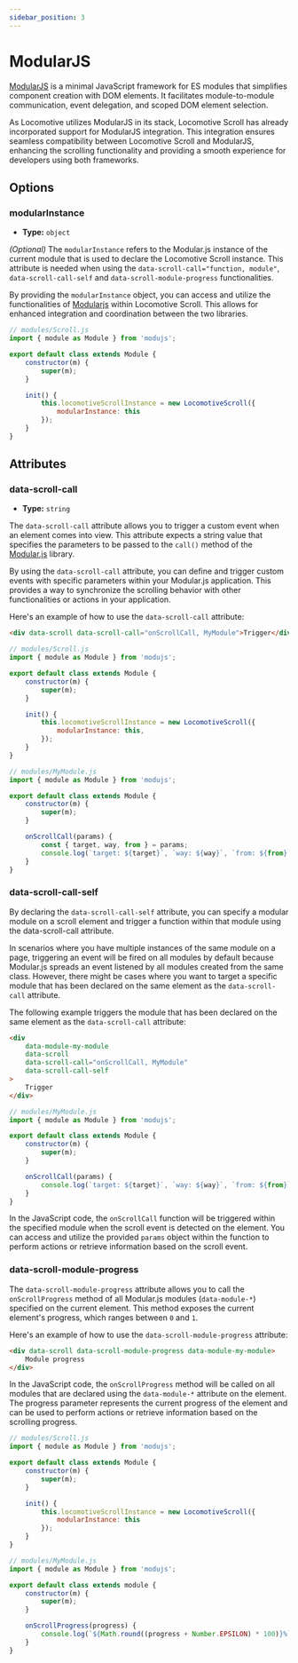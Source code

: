 ```yaml
---
sidebar_position: 3
---
```


# ModularJS

[ModularJS](https://github.com/modularorg/modularjs) is a minimal JavaScript framework for ES modules that simplifies component creation with DOM elements. It facilitates module-to-module communication, event delegation, and scoped DOM element selection.

As Locomotive utilizes ModularJS in its stack, Locomotive Scroll has already incorporated support for ModularJS integration. This integration ensures seamless compatibility between Locomotive Scroll and ModularJS, enhancing the scrolling functionality and providing a smooth experience for developers using both frameworks.

## Options

### modularInstance

-   **Type:** `object`

_(Optional)_ The `modularInstance` refers to the Modular.js instance of the current module that is used to declare the Locomotive Scroll instance. This attribute is needed when using the `data-scroll-call="function, module"`, `data-scroll-call-self` and `data-scroll-module-progress` functionalities.

By providing the `modularInstance` object, you can access and utilize the functionalities of [Modularjs](https://github.com/modularorg/modularjs) within Locomotive Scroll. This allows for enhanced integration and coordination between the two libraries.

```js
// modules/Scroll.js
import { module as Module } from 'modujs';

export default class extends Module {
    constructor(m) {
        super(m);
    }

    init() {
        this.locomotiveScrollInstance = new LocomotiveScroll({
            modularInstance: this
        });
    }
}
```

## Attributes

### data-scroll-call

-   **Type:** `string`

The `data-scroll-call` attribute allows you to trigger a custom event when an element comes into view. This attribute expects a string value that specifies the parameters to be passed to the `call()` method of the [Modular.js](https://github.com/modularorg/modularjs#app-methods) library.

By using the `data-scroll-call` attribute, you can define and trigger custom events with specific parameters within your Modular.js application. This provides a way to synchronize the scrolling behavior with other functionalities or actions in your application.

Here's an example of how to use the `data-scroll-call` attribute:

```html
<div data-scroll data-scroll-call="onScrollCall, MyModule">Trigger</div>
```

```js
// modules/Scroll.js
import { module as Module } from 'modujs';

export default class extends Module {
    constructor(m) {
        super(m);
    }

    init() {
        this.locomotiveScrollInstance = new LocomotiveScroll({
            modularInstance: this,
        });
    }
}
```

```js
// modules/MyModule.js
import { module as Module } from 'modujs';

export default class extends Module {
    constructor(m) {
        super(m);
    }

    onScrollCall(params) {
        const { target, way, from } = params;
        console.log(`target: ${target}`, `way: ${way}`, `from: ${from}`);
    }
}
```

### data-scroll-call-self

By declaring the `data-scroll-call-self` attribute, you can specify a modular module on a scroll element and trigger a function within that module using the data-scroll-call attribute.

In scenarios where you have multiple instances of the same module on a page, triggering an event will be fired on all modules by default because Modular.js spreads an event listened by all modules created from the same class. However, there might be cases where you want to target a specific module that has been declared on the same element as the `data-scroll-call` attribute.

The following example triggers the module that has been declared on the same element as the `data-scroll-call` attribute:

```html
<div
    data-module-my-module
    data-scroll
    data-scroll-call="onScrollCall, MyModule"
    data-scroll-call-self
>
    Trigger
</div>
```

```js
// modules/MyModule.js
import { module as Module } from 'modujs';

export default class extends Module {
    constructor(m) {
        super(m);
    }

    onScrollCall(params) {
        console.log(`target: ${target}`, `way: ${way}`, `from: ${from}`);
    }
}
```

In the JavaScript code, the `onScrollCall` function will be triggered within the specified module when the scroll event is detected on the element. You can access and utilize the provided `params` object within the function to perform actions or retrieve information based on the scroll event.

### data-scroll-module-progress

The `data-scroll-module-progress` attribute allows you to call the `onScrollProgress` method of all Modular.js modules (`data-module-*`) specified on the current element. This method exposes the current element's progress, which ranges between `0` and `1`.

Here's an example of how to use the `data-scroll-module-progress` attribute:

```html
<div data-scroll data-scroll-module-progress data-module-my-module>
    Module progress
</div>
```

In the JavaScript code, the `onScrollProgress` method will be called on all modules that are declared using the `data-module-*` attribute on the element. The progress parameter represents the current progress of the element and can be used to perform actions or retrieve information based on the scrolling progress.

```js
// modules/Scroll.js
import { module as Module } from 'modujs';

export default class extends Module {
    constructor(m) {
        super(m);
    }

    init() {
        this.locomotiveScrollInstance = new LocomotiveScroll({
            modularInstance: this
        });
    }
}
```

```js
// modules/MyModule.js
import { module as Module } from 'modujs';

export default class extends module {
    constructor(m) {
        super(m);
    }

    onScrollProgress(progress) {
        console.log(`${Math.round((progress + Number.EPSILON) * 100)}%`);
    }
}
```
